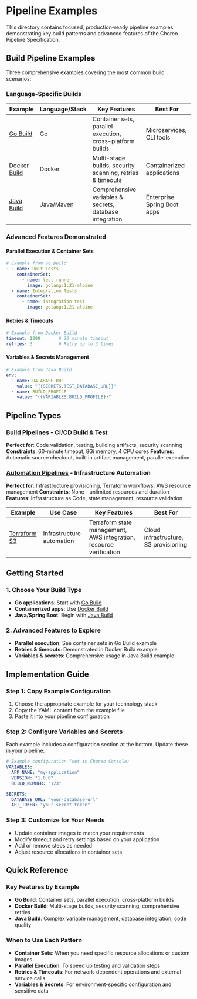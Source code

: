 # Pipeline Examples

This directory contains focused, production-ready pipeline examples demonstrating key build patterns and advanced features of the Choreo Pipeline Specification.

## Build Pipeline Examples

Three comprehensive examples covering the most common build scenarios:

### **Language-Specific Builds**

| Example | Language/Stack | Key Features | Best For |
|---------|---------------|-------------|----------|
| [Go Build](./build/go-build.md) | Go | Container sets, parallel execution, cross-platform builds | Microservices, CLI tools |
| [Docker Build](./build/docker-build.md) | Docker | Multi-stage builds, security scanning, retries & timeouts | Containerized applications |
| [Java Build](./build/java-build.md) | Java/Maven | Comprehensive variables & secrets, database integration | Enterprise Spring Boot apps |

### **Advanced Features Demonstrated**

#### **Parallel Execution & Container Sets**
```yaml
# Example from Go Build
- - name: Unit Tests
    containerSet:
      - name: test-runner
        image: golang:1.21-alpine
  - name: Integration Tests
    containerSet:
      - name: integration-test
        image: golang:1.21-alpine
```

#### **Retries & Timeouts**
```yaml
# Example from Docker Build
timeout: 1200       # 20 minute timeout
retries: 3          # Retry up to 3 times
```

#### **Variables & Secrets Management**
```yaml
# Example from Java Build
env:
  - name: DATABASE_URL
    value: "{{SECRETS.TEST_DATABASE_URL}}"
  - name: BUILD_PROFILE
    value: "{{VARIABLES.BUILD_PROFILE}}"
```

## Pipeline Types

### [Build Pipelines](./build/) - CI/CD Build & Test
**Perfect for**: Code validation, testing, building artifacts, security scanning
**Constraints**: 60-minute timeout, 8Gi memory, 4 CPU cores
**Features**: Automatic source checkout, built-in artifact management, parallel execution
### [Automation Pipelines](./automation/) - Infrastructure Automation
**Perfect for**: Infrastructure provisioning, Terraform workflows, AWS resource management
**Constraints**: None - unlimited resources and duration
**Features**: Infrastructure as Code, state management, resource validation

| Example | Use Case | Key Features | Best For |
|---------|----------|-------------|----------|
| [Terraform S3](./automation/terraform-s3.md) | Infrastructure automation | Terraform state management, AWS integration, resource verification | Cloud infrastructure, S3 provisioning |

## Getting Started

### 1. Choose Your Build Type
- **Go applications**: Start with [Go Build](./build/go-build.md)
- **Containerized apps**: Use [Docker Build](./build/docker-build.md)
- **Java/Spring Boot**: Begin with [Java Build](./build/java-build.md)

### 2. Advanced Features to Explore
- **Parallel execution**: See container sets in Go Build example
- **Retries & timeouts**: Demonstrated in Docker Build example
- **Variables & secrets**: Comprehensive usage in Java Build example

## Implementation Guide

### Step 1: Copy Example Configuration
1. Choose the appropriate example for your technology stack
2. Copy the YAML content from the example file
3. Paste it into your pipeline configuration

### Step 2: Configure Variables and Secrets
Each example includes a configuration section at the bottom. Update these in your pipeline:

```yaml
# Example configuration (set in Choreo Console)
VARIABLES:
  APP_NAME: "my-application"
  VERSION: "1.0.0"
  BUILD_NUMBER: "123"

SECRETS:
  DATABASE_URL: "your-database-url"
  API_TOKEN: "your-secret-token"
```

### Step 3: Customize for Your Needs
- Update container images to match your requirements
- Modify timeout and retry settings based on your application
- Add or remove steps as needed
- Adjust resource allocations in container sets

## Quick Reference

### Key Features by Example
- **Go Build**: Container sets, parallel execution, cross-platform builds
- **Docker Build**: Multi-stage builds, security scanning, comprehensive retries
- **Java Build**: Complex variable management, database integration, code quality

### When to Use Each Pattern
- **Container Sets**: When you need specific resource allocations or custom images
- **Parallel Execution**: To speed up testing and validation steps
- **Retries & Timeouts**: For network-dependent operations and external service calls
- **Variables & Secrets**: For environment-specific configuration and sensitive data